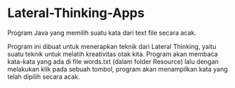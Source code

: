 # Lateral-Thinking-Apps
Program Java yang memilih suatu kata dari text file secara acak.

Program ini dibuat untuk menerapkan teknik dari Lateral Thinking, yaitu suatu teknik untuk melatih kreativitas otak kita. Program akan membaca kata-kata yang ada di file words.txt (dalam folder Resource) lalu dengan melakukan klik pada sebuah tombol, program akan menampilkan kata yang telah dipilih secara acak.


